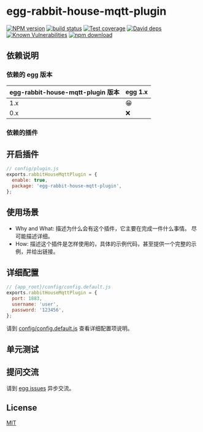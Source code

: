 # egg-rabbit-house-mqtt-plugin

[![NPM version][npm-image]][npm-url]
[![build status][travis-image]][travis-url]
[![Test coverage][codecov-image]][codecov-url]
[![David deps][david-image]][david-url]
[![Known Vulnerabilities][snyk-image]][snyk-url]
[![npm download][download-image]][download-url]

[npm-image]: https://img.shields.io/npm/v/egg-rabbit-house-mqtt-plugin.svg?style=flat-square
[npm-url]: https://npmjs.org/package/egg-rabbit-house-mqtt-plugin
[travis-image]: https://img.shields.io/travis/eggjs/egg-rabbit-house-mqtt-plugin.svg?style=flat-square
[travis-url]: https://travis-ci.org/eggjs/egg-rabbit-house-mqtt-plugin
[codecov-image]: https://img.shields.io/codecov/c/github/eggjs/egg-rabbit-house-mqtt-plugin.svg?style=flat-square
[codecov-url]: https://codecov.io/github/eggjs/egg-rabbit-house-mqtt-plugin?branch=master
[david-image]: https://img.shields.io/david/eggjs/egg-rabbit-house-mqtt-plugin.svg?style=flat-square
[david-url]: https://david-dm.org/eggjs/egg-rabbit-house-mqtt-plugin
[snyk-image]: https://snyk.io/test/npm/egg-rabbit-house-mqtt-plugin/badge.svg?style=flat-square
[snyk-url]: https://snyk.io/test/npm/egg-rabbit-house-mqtt-plugin
[download-image]: https://img.shields.io/npm/dm/egg-rabbit-house-mqtt-plugin.svg?style=flat-square
[download-url]: https://npmjs.org/package/egg-rabbit-house-mqtt-plugin

<!--
Description here.
-->

## 依赖说明

### 依赖的 egg 版本

egg-rabbit-house-mqtt-plugin 版本 | egg 1.x
--- | ---
1.x | 😁
0.x | ❌

### 依赖的插件
<!--

如果有依赖其它插件，请在这里特别说明。如

- security
- multipart

-->

## 开启插件

```js
// config/plugin.js
exports.rabbitHouseMqttPlugin = {
  enable: true,
  package: 'egg-rabbit-house-mqtt-plugin',
};
```

## 使用场景

- Why and What: 描述为什么会有这个插件，它主要在完成一件什么事情。
尽可能描述详细。
- How: 描述这个插件是怎样使用的，具体的示例代码，甚至提供一个完整的示例，并给出链接。

## 详细配置
```js
// {app_root}/config/config.default.js
exports.rabbitHouseMqttPlugin = {
  port: 1883,
  username: 'user',
  password: '123456',
};
```
请到 [config/config.default.js](config/config.default.js) 查看详细配置项说明。

## 单元测试

<!-- 描述如何在单元测试中使用此插件，例如 schedule 如何触发。无则省略。-->

## 提问交流

请到 [egg issues](https://github.com/legends-killer/egg-rabbit-house-mqtt-plugin/issues) 异步交流。

## License

[MIT](LICENSE)
